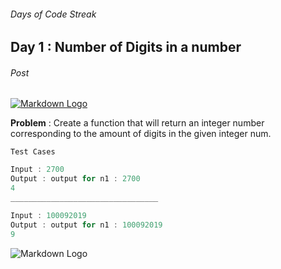 ###### Days of Code Streak 
## Day 1 : Number of Digits in a number

###### Post
[![Markdown Logo](https://img.shields.io/badge/LinkedIn-0077B5?style=for-the-badge&logo=linkedin&logoColor=white)](https://www.linkedin.com/posts/mustbemustak_daysofcode-vitbhopalgaming-20daysofcode-activity-7018138916432064514-H5hP?utm_source=share&utm_medium=member_desktop)

**Problem** : Create a function that will return an integer number corresponding to the amount of digits in the given integer num.

```Test Cases```

```javascript
Input : 2700
Output : output for n1 : 2700
4
_________________________________

Input : 100092019
Output : output for n1 : 100092019
9
``` 

![Markdown Logo](https://img.shields.io/badge/JavaScript-323330?style=for-the-badge&logo=javascript&logoColor=F7DF1E)

